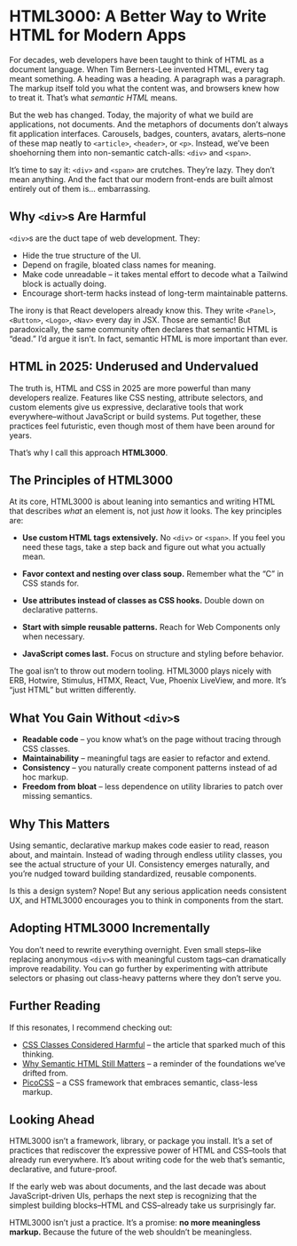 # HTML3000: A Better Way to Write HTML for Modern Apps

For decades, web developers have been taught to think of HTML as a document language. When Tim Berners-Lee invented HTML, every tag meant something. A heading was a heading. A paragraph was a paragraph. The markup itself told you what the content was, and browsers knew how to treat it. That’s what _semantic HTML_ means.

But the web has changed. Today, the majority of what we build are applications, not documents. And the metaphors of documents don’t always fit application interfaces. Carousels, badges, counters, avatars, alerts–none of these map neatly to `<article>`, `<header>`, or `<p>`. Instead, we’ve been shoehorning them into non-semantic catch-alls: `<div>` and `<span>`.

It’s time to say it: `<div>` and `<span>` are crutches. They’re lazy. They don’t mean anything. And the fact that our modern front-ends are built almost entirely out of them is… embarrassing.

## Why `<div>`s Are Harmful

`<div>`s are the duct tape of web development. They:

- Hide the true structure of the UI.
- Depend on fragile, bloated class names for meaning.
- Make code unreadable – it takes mental effort to decode what a Tailwind block is actually doing.
- Encourage short-term hacks instead of long-term maintainable patterns.

The irony is that React developers already know this. They write `<Panel>`, `<Button>`, `<Logo>`, `<Nav>` every day in JSX. Those are semantic! But paradoxically, the same community often declares that semantic HTML is “dead.” I’d argue it isn’t. In fact, semantic HTML is more important than ever.

## HTML in 2025: Underused and Undervalued

The truth is, HTML and CSS in 2025 are more powerful than many developers realize. Features like CSS nesting, attribute selectors, and custom elements give us expressive, declarative tools that work everywhere–without JavaScript or build systems. Put together, these practices feel futuristic, even though most of them have been around for years.

That’s why I call this approach **HTML3000**.

## The Principles of HTML3000

At its core, HTML3000 is about leaning into semantics and writing HTML that describes _what_ an element is, not just _how_ it looks. The key principles are:

- **Use custom HTML tags extensively.** No `<div>` or `<span>`. If you feel you need these tags, take a step back and figure out what you actually mean.

- **Favor context and nesting over class soup.** Remember what the “C” in CSS stands for.

- **Use attributes instead of classes as CSS hooks.** Double down on declarative patterns.

- **Start with simple reusable patterns.** Reach for Web Components only when necessary.

- **JavaScript comes last.** Focus on structure and styling before behavior.

The goal isn’t to throw out modern tooling. HTML3000 plays nicely with ERB, Hotwire, Stimulus, HTMX, React, Vue, Phoenix LiveView, and more. It’s “just HTML” but written differently.

## What You Gain Without `<div>`s

- **Readable code** – you know what’s on the page without tracing through CSS classes.
- **Maintainability** – meaningful tags are easier to refactor and extend.
- **Consistency** – you naturally create component patterns instead of ad hoc markup.
- **Freedom from bloat** – less dependence on utility libraries to patch over missing semantics.

## Why This Matters

Using semantic, declarative markup makes code easier to read, reason about, and maintain. Instead of wading through endless utility classes, you see the actual structure of your UI. Consistency emerges naturally, and you’re nudged toward building standardized, reusable components.

Is this a design system? Nope! But any serious application needs consistent UX, and HTML3000 encourages you to think in components from the start.

## Adopting HTML3000 Incrementally

You don’t need to rewrite everything overnight. Even small steps–like replacing anonymous `<div>`s with meaningful custom tags–can dramatically improve readability. You can go further by experimenting with attribute selectors or phasing out class-heavy patterns where they don’t serve you.

## Further Reading

If this resonates, I recommend checking out:

- [CSS Classes Considered Harmful](https://www.keithcirkel.co.uk/css-classes-considered-harmful) – the article that sparked much of this thinking.
- [Why Semantic HTML Still Matters](https://www.jonoalderson.com/conjecture/why-semantic-html-still-matters) – a reminder of the foundations we’ve drifted from.
- [PicoCSS](https://picocss.com/) – a CSS framework that embraces semantic, class-less markup.


## Looking Ahead

HTML3000 isn’t a framework, library, or package you install. It’s a set of practices that rediscover the expressive power of HTML and CSS–tools that already run everywhere. It’s about writing code for the web that’s semantic, declarative, and future-proof.

If the early web was about documents, and the last decade was about JavaScript-driven UIs, perhaps the next step is recognizing that the simplest building blocks–HTML and CSS–already take us surprisingly far.

HTML3000 isn’t just a practice. It’s a promise: **no more meaningless markup.** Because the future of the web shouldn’t be meaningless.
